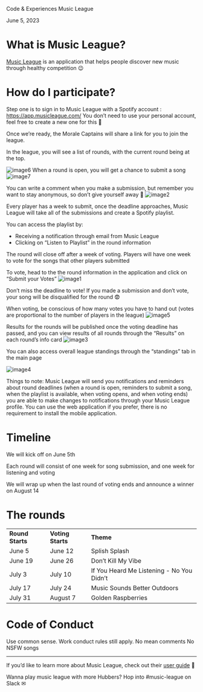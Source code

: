 Code & Experiences Music League

June 5, 2023

# What is Music League? 

[Music League](https://musicleague.com/) is an application that helps people discover new music through healthy competition 😉 

# How do I participate? 

Step one is to sign in to Music League with a Spotify account : https://app.musicleague.com/ 
You don’t need to use your personal account, feel free to create a new one for this 🎵

Once we’re ready, the Morale Captains will share a link for you to join the league.

In the league, you will see a list of rounds, with the current round being at the top.

![image6](https://github.com/kag728/Notes/assets/42548585/d856ba9b-0f4d-44ae-b1b5-a30f89ef16e9)
When a round is open, you will get a chance to submit a song
![image7](https://github.com/kag728/Notes/assets/42548585/f37aa1c1-74ec-4b03-b1a3-a397618fdd66)

You can write a comment when you make a submission, but remember you want to stay anonymous, so don’t give yourself away 👏
![image2](https://github.com/kag728/Notes/assets/42548585/5ca2ac22-6374-46e7-aa30-58c56bfad2ec)


Every player has a week to submit, once the deadline approaches, Music League will take all of the submissions and create a Spotify playlist.

You can access the playlist by:
- Receiving a notification through email from Music League
- Clicking on “Listen to Playlist” in the round information

The round will close off after a week of voting. Players will have one week to vote for the songs that other players submitted 

To vote, head to the the round information in the application and click on “Submit your Votes” 
![image1](https://github.com/kag728/Notes/assets/42548585/e769b91a-8615-48dd-9386-f3c568efcfd9)


Don’t miss the deadline to vote! If you made a submission and don’t vote, your song will be disqualified for the round 😨

When voting, be conscious of how many votes you have to hand out (votes are proportional to the number of players in the league)
![image5](https://github.com/kag728/Notes/assets/42548585/5e340c17-a839-4aa6-a6e7-8b3267ff55bb)


Results for the rounds will be published once the voting deadline has passed, and you can view results of all rounds through the “Results” on each round’s info card
![image3](https://github.com/kag728/Notes/assets/42548585/195e0e27-99c7-4d1e-bb8d-f220e7364cab)

You can also access overall league standings through the “standings” tab in the main page

![image4](https://github.com/kag728/Notes/assets/42548585/40c90713-ab1c-4cea-9cfc-8a4cb4a6fd21)


Things to note:
Music League will send you notifications and reminders about round deadlines (when a round is open, reminders to submit a song, when the playlist is available, when voting opens, and when voting ends) you are able to make changes to notifications through your Music League profile.
You can use the web application if you prefer, there is no requirement to install the mobile application.

# Timeline 

We will kick off on June 5th

Each round will consist of one week for song submission, and one week for listening and voting

We will wrap up when the last round of voting ends and announce a winner on August 14

# The rounds 


<table>
  <tr>
   <td><strong>Round Starts</strong>
   </td>
   <td><strong>Voting Starts</strong>
   </td>
   <td><strong>Theme</strong>
   </td>
  </tr>
  <tr>
   <td>June 5
   </td>
   <td>June 12
   </td>
   <td>Splish Splash
   </td>
  </tr>
  <tr>
   <td>June 19
   </td>
   <td>June 26
   </td>
   <td>Don’t Kill My Vibe
   </td>
  </tr>
  <tr>
   <td>July 3
   </td>
   <td>July 10
   </td>
   <td>If You Heard Me Listening - No You Didn’t
   </td>
  </tr>
  <tr>
   <td>July 17
   </td>
   <td>July 24
   </td>
   <td>Music Sounds Better Outdoors
   </td>
  </tr>
  <tr>
   <td>July 31
   </td>
   <td>August 7
   </td>
   <td>Golden Raspberries
   </td>
  </tr>
</table>


# Code of Conduct 

Use common sense. Work conduct rules still apply.
No mean comments
No NSFW songs 

-------------------------------------------------------------------------------------------------------------------------------

If you’d like to learn more about Music League, check out their [user guide](https://musicleague.com/user-guide/) 🥳

Wanna play music league with more Hubbers? Hop into #music-league on Slack ✉
